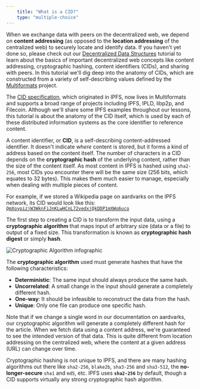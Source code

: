 ```yaml
---
    title: "What is a CID?"
    type: "multiple-choice"
---
```


When we exchange data with peers on the decentralized web, we depend on **content addressing** (as opposed to the **location addressing** of the centralized web) to securely locate and identify data. If you haven't yet done so, please check out our [Decentralized Data Structures](https://proto.school/#/data-structures/) tutorial to learn about the basics of important decentralized web concepts like content addressing, cryptographic hashing, content identifiers (CIDs), and sharing with peers. In this tutorial we'll dig deep into the anatomy of CIDs, which are constructed from a variety of self-describing values defined by the [Multiformats](https://multiformats.io) project.

The [CID specification](https://github.com/multiformats/cid), which originated in IPFS, now lives in Multiformats and supports a broad range of projects including IPFS, IPLD, libp2p, and Filecoin. Although we'll share some IPFS examples throughout our lessons, this tutorial is about the anatomy of the CID itself, which is used by each of these distributed information systems as the core identifier to reference content.

A content identifier, or **CID**, is a self-describing content-addressed identifier. It doesn't indicate _where_ content is stored, but it forms a kind of address based on the content itself. The number of characters in a CID depends on the **cryptographic hash** of the underlying content, rather than the size of the content itself. As most content in IPFS is hashed using `sha2-256`, most CIDs you encounter there will be the same size (256 bits, which equates to 32 bytes). This makes them much easier to manage, especially when dealing with multiple pieces of content.

For example, if we stored a Wikipedia page on aardvarks on the IPFS network, its CID would look like this:  [`QmXoypizjW3WknFiJnKLwHCnL72vedxjQkDDP1mXWo6uco`](https://ipfs.io/ipfs/QmXoypizjW3WknFiJnKLwHCnL72vedxjQkDDP1mXWo6uco/wiki/Aardvark.html)

The first step to creating a CID is to transform the input data, using a **cryptographic algorithm** that maps input of arbitrary size (data or a file) to output of a fixed size. This transformation is known as **cryptographic hash digest** or simply **hash**.

![Cryptographic Algorithm infographic](tutorial-assets/T0006L01-crypto-algo-256.png)

The **cryptographic algorithm** used must generate hashes that have the following characteristics:

- **Deterministic**: The same input should always produce the same hash.
- **Uncorrelated**: A small change in the input should generate a completely different hash.
- **One-way**: It should be infeasible to reconstruct the data from the hash.
- **Unique**: Only one file can produce one specific hash.

Note that if we change a single word in our documentation on aardvarks, our cryptographic algorithm will generate a completely different hash for the article. When we fetch data using a content address, we're guaranteed to see the intended version of that data. This is quite different from location addressing on the centralized web, where the content at a given address (URL) can change over time.

Cryptographic hashing is not unique to IPFS, and there are many hashing algorithms out there like `sha2-256`, `blake2b`, `sha3-256` and `sha3-512`, the **no-longer-secure** `sha1` and `md5`, etc. IPFS uses **`sha2-256`** by default, though a CID supports virtually any strong cryptographic hash algorithm.
